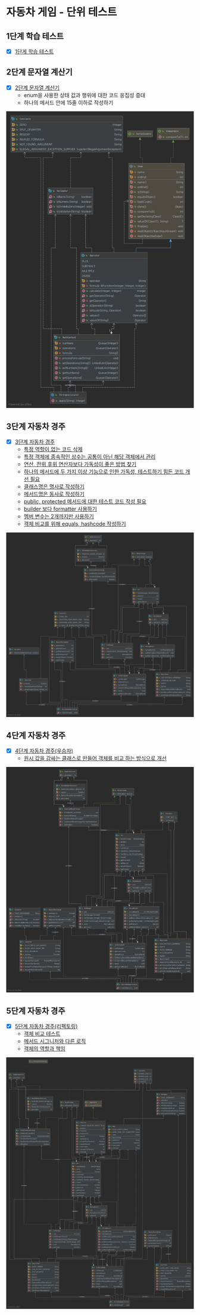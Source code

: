 # 자동차 게임 - 단위 테스트

## 1단계 학습 테스트

* [x] [1단게 학습 테스트](https://github.com/next-step/java-racingcar/pull/1847#pullrequestreview-601760737)
  
## 2단계 문자열 계산기

* [x] [2단계 문자열 계산기](https://github.com/next-step/java-racingcar/pull/1914#pullrequestreview-605336872)
    * enum을 사용한 상태 값과 행위에 대한 코드 응집성 증대
    * 하나의 메서드 안에 15줄 이하로 작성하기

![uml](../img/string_caculator.png)

## 3단계 자동차 경주

* [x] [3단계 자동차 경주](https://github.com/next-step/java-racingcar/pull/1960#pullrequestreview-607170886)
    * [특정 역할이 없는 코드 삭제](https://github.com/next-step/java-racingcar/pull/1960#discussion_r589048328)
    * [특정 객체에 종속적인 상수는 공통이 아닌 해당 객체에서 관리](https://github.com/next-step/java-racingcar/pull/1960#discussion_r589048600)
    * [연산, 전위 후위 연산자보다 가독성이 좋은 방법 찾기](https://github.com/next-step/java-racingcar/pull/1960#discussion_r589049127)
    * [하나의 메서드에 두 가지 이상 기능으로 인한 가독성, 테스트하기 힘든 코드 개선 필요](https://github.com/next-step/java-racingcar/pull/1960#discussion_r589050223)
    * [클래스명은 명사로 작성하기](https://github.com/next-step/java-racingcar/pull/1960#discussion_r590055725)
    * [메서드명은 동사로 작성하기](https://github.com/next-step/java-racingcar/pull/1960#discussion_r590056162)
    * [public, protected 메서드에 대한 테스트 코드 작성 필요](https://github.com/next-step/java-racingcar/pull/1960#discussion_r590072116)
    * [builder 보다 formatter 사용하기](https://github.com/next-step/java-racingcar/pull/1960#discussion_r590075327)
    * [멤버 변수는 2개까지만 사용하기](https://github.com/next-step/java-racingcar/pull/1960#discussion_r590078081)
    * [객체 비교를 위해 equals, hashcode 작성하기](https://github.com/next-step/java-racingcar/pull/1960#discussion_r590105669)

![uml](../img/racing_step3.png)

## 4단계 자동차 경주

* [x] [4단계 자동차 경주\(우승자\)](https://github.com/next-step/java-racingcar/pull/2013)
    * [원시 값을 감싸는 클래스로 만들어 객체를 비교 하는 방식으로 개선](https://github.com/next-step/java-racingcar/pull/2013#pullrequestreview-609736875)

![uml](../img/racing_step4.png)

## 5단계 자동차 경주

* [x] [5단계 자동차 경주\(리펙토링\)](https://github.com/next-step/java-racingcar/pull/2037)
    * [객체 비교 테스트](https://github.com/next-step/java-racingcar/pull/2037#discussion_r593197783)
    * [메서드 시그니처와 다른 로직](https://github.com/next-step/java-racingcar/pull/2037#discussion_r593202597)
    * [객체의 역할과 책임](https://github.com/next-step/java-racingcar/pull/2037#discussion_r593203847)

![uml](../img/racing_step5.png)
